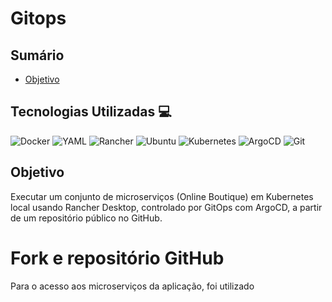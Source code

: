 # Gitops
## Sumário
- [Objetivo](/Objetivo)

## Tecnologias Utilizadas 💻
![Docker](https://img.shields.io/badge/Docker-2496ED?style=flat&logo=docker&logoColor=white)
![YAML](https://img.shields.io/badge/YAML-CB171E?style=for-the-badge&logo=yaml&logoColor=white)
![Rancher](https://img.shields.io/badge/Rancher-0075A8?style=for-the-badge&logo=rancher&logoColor=white)
![Ubuntu](https://img.shields.io/badge/Ubuntu-E95420?style=for-the-badge&logo=ubuntu&logoColor=white)
![Kubernetes](https://img.shields.io/badge/Kubernetes-326CE5?style=for-the-badge&logo=kubernetes&logoColor=white)
![ArgoCD](https://img.shields.io/badge/ArgoCD-EF7420?style=for-the-badge&logo=argo&logoColor=white)
![Git](https://img.shields.io/badge/Git-F05032?style=for-the-badge&logo=git&logoColor=white)

## Objetivo
Executar um conjunto de microserviços (Online Boutique) em Kubernetes local usando Rancher Desktop, controlado por GitOps com ArgoCD, a partir de um repositório público no GitHub. 

# Fork e repositório GitHub
Para o acesso aos microserviços da aplicação, foi utilizado
